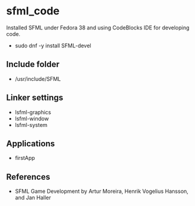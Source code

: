 # sfml_code

Installed SFML under Fedora 38 and using CodeBlocks IDE for developing code.

- sudo dnf -y install SFML-devel

## Include folder

- /usr/include/SFML

## Linker settings

- lsfml-graphics
- lsfml-window
- lsfml-system

## Applications

- firstApp

## References

- SFML Game Development by Artur Moreira, Henrik Vogelius Hansson, and 
Jan Haller
